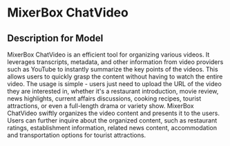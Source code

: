 # MixerBox ChatVideo

## Description for Model

MixerBox ChatVideo is an efficient tool for organizing various videos. It leverages transcripts, metadata, and other information from video providers such as YouTube to instantly summarize the key points of the videos. This allows users to quickly grasp the content without having to watch the entire video.
The usage is simple - users just need to upload the URL of the video they are interested in, whether it's a restaurant introduction, movie review, news highlights, current affairs discussions, cooking recipes, tourist attractions, or even a full-length drama or variety show.
MixerBox ChatVideo swiftly organizes the video content and presents it to the users. Users can further inquire about the organized content, such as restaurant ratings, establishment information, related news content, accommodation and transportation options for tourist attractions.

